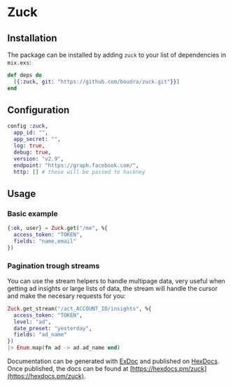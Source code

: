 # Zuck

## Installation

The package can be installed
by adding `zuck` to your list of dependencies in `mix.exs`:

```elixir
def deps do
  [{:zuck, git: "https://github.com/boudra/zuck.git"}}]
end
```

## Configuration

```elixir
config :zuck, 
  app_id: "",
  app_secret: "",
  log: true,
  debug: true,
  version: "v2.9",
  endpoint: "https://graph.facebook.com/",
  http: [] # these will be passed to hackney
```

## Usage


### Basic example

```elixir
{:ok, user} = Zuck.get("/me", %{
  access_token: "TOKEN",
  fields: "name,email"
})
```

### Pagination trough streams

You can use the stream helpers to handle multipage data, very useful when getting ad insights or large lists of data, the stream will handle the cursor and make the necesary requests for you:

```elixir
Zuck.get_stream("/act_ACCOUNT_ID/insights", %{
  access_token: "TOKEN",
  level: "ad",
  date_preset: "yesterday",
  fields: "ad_name"
})
|> Enum.map(fn ad -> ad.ad_name end)
```

Documentation can be generated with [ExDoc](https://github.com/elixir-lang/ex_doc)
and published on [HexDocs](https://hexdocs.pm). Once published, the docs can
be found at [https://hexdocs.pm/zuck](https://hexdocs.pm/zuck).

